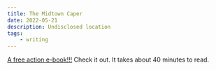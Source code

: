 ```yaml
---
title: The Midtown Caper
date: 2022-05-21
description: Undisclosed location
tags:
    - writing
---
```

[A free action e-book!!!](/writing/caper/) Check it out. It takes about 40 minutes to read.
